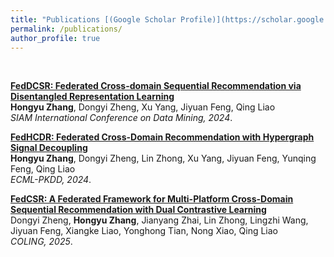 ```yaml
---
title: "Publications [(Google Scholar Profile)](https://scholar.google.co.jp/citations?user=Ep20U_YAAAAJ&hl=zh-CN)"
permalink: /publications/
author_profile: true
---
```

<br>

<b>[FedDCSR: Federated Cross-domain Sequential Recommendation via Disentangled Representation Learning](https://arxiv.org/pdf/2309.08420.pdf)</b> <br> 
<b>Hongyu Zhang</b>, Dongyi Zheng, Xu Yang, Jiyuan Feng, Qing Liao<br>
<i>SIAM International Conference on Data Mining, 2024</i>.

<b>[FedHCDR: Federated Cross-Domain Recommendation with Hypergraph Signal Decoupling](https://arxiv.org/pdf/2403.02630.pdf)</b> <br> 
<b>Hongyu Zhang</b>, Dongyi Zheng, Lin Zhong, Xu Yang, Jiyuan Feng, Yunqing Feng, Qing Liao<br>
<i>ECML-PKDD, 2024</i>.

<b>[FedCSR: A Federated Framework for Multi-Platform Cross-Domain Sequential Recommendation with Dual Contrastive Learning](https://aclanthology.org/2025.coling-main.581.pdf)</b> <br> 
Dongyi Zheng, <b>Hongyu Zhang</b>, Jianyang Zhai, Lin Zhong, Lingzhi Wang, Jiyuan Feng, Xiangke Liao, Yonghong Tian, Nong Xiao, Qing Liao<br>
<i>COLING, 2025</i>.